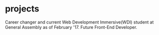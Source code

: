 # projects

Career changer and current Web Development Immersive(WDI) student at General Assembly as of February '17. Future Front-End Developer. 
